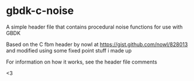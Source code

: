 # gbdk-c-noise
A simple header file that contains procedural noise functions for use with GBDK

Based on the C fbm header by nowl at https://gist.github.com/nowl/828013 and modified using some fixed point stuff i made up

For information on how it works, see the header file comments

<3
